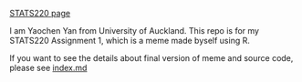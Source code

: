 [STATS220 page](https://github.com/dailymomo/stats220)

I am Yaochen Yan from University of Auckland.
This repo is for my STATS220 Assignment 1, which is a meme made byself using R.

If you want to see the details about final version of meme and source code, please see [index.md](https://github.com/dailymomo/stats220/blob/main/index.md)
